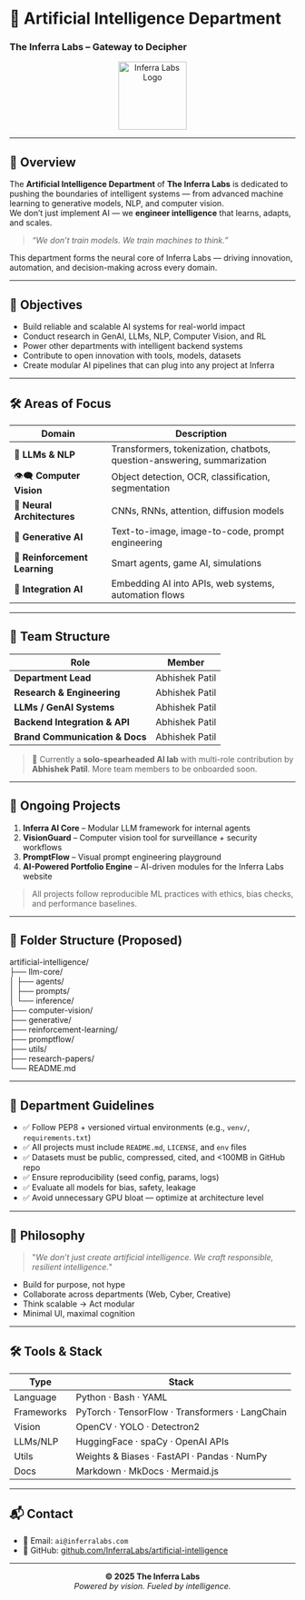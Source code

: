# 🤖 Artificial Intelligence Department  
### The Inferra Labs – Gateway to Decipher  

<p align="center">
  <img src="https://i.postimg.cc/WhmbpRff/inferra-dark.png" width="120" alt="Inferra Labs Logo" />
</p>

---

## 🧠 Overview

The **Artificial Intelligence Department** of **The Inferra Labs** is dedicated to pushing the boundaries of intelligent systems — from advanced machine learning to generative models, NLP, and computer vision.  
We don’t just implement AI — we **engineer intelligence** that learns, adapts, and scales.

> _“We don’t train models. We train machines to think.”_

This department forms the neural core of Inferra Labs — driving innovation, automation, and decision-making across every domain.

---

## 🎯 Objectives

- Build reliable and scalable AI systems for real-world impact  
- Conduct research in GenAI, LLMs, NLP, Computer Vision, and RL  
- Power other departments with intelligent backend systems  
- Contribute to open innovation with tools, models, datasets  
- Create modular AI pipelines that can plug into any project at Inferra  

---

## 🛠️ Areas of Focus

| Domain               | Description |
|----------------------|-------------|
| 🤖 **LLMs & NLP**       | Transformers, tokenization, chatbots, question-answering, summarization |
| 👁️‍🗨️ **Computer Vision** | Object detection, OCR, classification, segmentation |
| 🧠 **Neural Architectures** | CNNs, RNNs, attention, diffusion models |
| 🧪 **Generative AI**      | Text-to-image, image-to-code, prompt engineering |
| 🔄 **Reinforcement Learning** | Smart agents, game AI, simulations |
| 🔗 **Integration AI**     | Embedding AI into APIs, web systems, automation flows |

---

## 👥 Team Structure

| Role                            | Member            |
|----------------------------------|-------------------|
| **Department Lead**             | Abhishek Patil    |
| **Research & Engineering**      | Abhishek Patil    |
| **LLMs / GenAI Systems**        | Abhishek Patil    |
| **Backend Integration & API**   | Abhishek Patil    |
| **Brand Communication & Docs**  | Abhishek Patil    |

> 🤖 Currently a **solo-spearheaded AI lab** with multi-role contribution by **Abhishek Patil**. More team members to be onboarded soon.

---

## 🚧 Ongoing Projects

1. **Inferra AI Core** – Modular LLM framework for internal agents  
2. **VisionGuard** – Computer vision tool for surveillance + security workflows  
3. **PromptFlow** – Visual prompt engineering playground  
4. **AI-Powered Portfolio Engine** – AI-driven modules for the Inferra Labs website

> All projects follow reproducible ML practices with ethics, bias checks, and performance baselines.

---

## 📁 Folder Structure (Proposed)

artificial-intelligence/ <br>
├── llm-core/ <br>
│ ├── agents/ <br>
│ ├── prompts/ <br>
│ └── inference/ <br>
├── computer-vision/ <br>
├── generative/ <br>
├── reinforcement-learning/ <br>
├── promptflow/ <br>
├── utils/ <br>
├── research-papers/ <br>
└── README.md <br>


---

## 🧾 Department Guidelines

- ✅ Follow PEP8 + versioned virtual environments (e.g., `venv/`, `requirements.txt`)
- ✅ All projects must include `README.md`, `LICENSE`, and `env` files
- ✅ Datasets must be public, compressed, cited, and <100MB in GitHub repo
- ✅ Ensure reproducibility (seed config, params, logs)
- ✅ Evaluate all models for bias, safety, leakage
- ✅ Avoid unnecessary GPU bloat — optimize at architecture level

---

## 🔮 Philosophy

> "_We don’t just create artificial intelligence. We craft responsible, resilient intelligence._"

- Build for purpose, not hype  
- Collaborate across departments (Web, Cyber, Creative)  
- Think scalable → Act modular  
- Minimal UI, maximal cognition  

---

## 🛠️ Tools & Stack

| Type          | Stack |
|---------------|-------|
| Language      | Python · Bash · YAML |
| Frameworks    | PyTorch · TensorFlow · Transformers · LangChain |
| Vision        | OpenCV · YOLO · Detectron2 |
| LLMs/NLP      | HuggingFace · spaCy · OpenAI APIs |
| Utils         | Weights & Biases · FastAPI · Pandas · NumPy |
| Docs          | Markdown · MkDocs · Mermaid.js |

---

## 📬 Contact

- 📧 Email: `ai@inferralabs.com`
- 🔗 GitHub: [github.com/InferraLabs/artificial-intelligence](https://github.com/InferraLabs/artificial-intelligence)

---

<p align="center">
  <strong>© 2025 The Inferra Labs</strong><br>
  <em>Powered by vision. Fueled by intelligence.</em>
</p>
